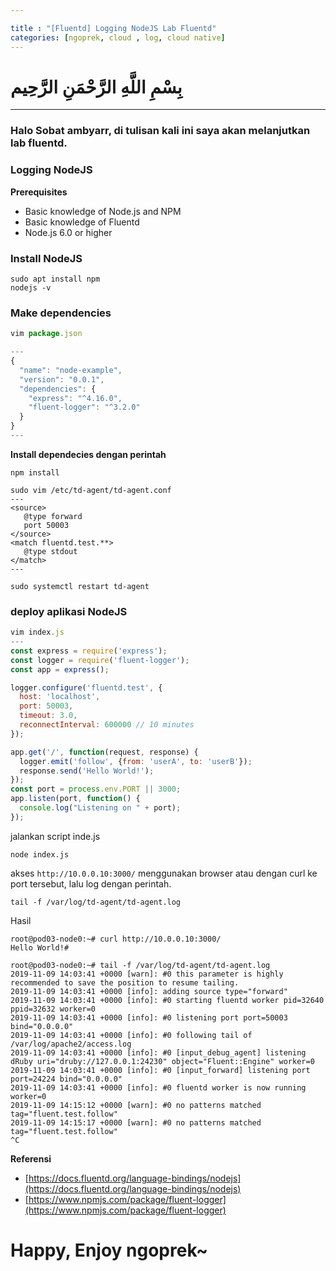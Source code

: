 ```yaml
---

title : "[Fluentd] Logging NodeJS Lab Fluentd"
categories: [ngoprek, cloud , log, cloud native]
---
```

# بِسْمِ اللَّهِ الرَّحْمَنِ الرَّحِيم
---

### Halo Sobat ambyarr, di tulisan kali ini saya akan melanjutkan lab fluentd.

### Logging NodeJS

**Prerequisites**
* Basic knowledge of Node.js and NPM
* Basic knowledge of Fluentd
* Node.js 6.0 or higher

### Install NodeJS
```shell
sudo apt install npm
nodejs -v
```
### Make dependencies
```javascript
vim package.json

---
{
  "name": "node-example",
  "version": "0.0.1",
  "dependencies": {
    "express": "^4.16.0",
    "fluent-logger": "^3.2.0"
  }
}
---
```
**Install dependecies dengan perintah**
```shell
npm install
```

```shell
sudo vim /etc/td-agent/td-agent.conf
---
<source>
   @type forward
   port 50003
</source>
<match fluentd.test.**>
   @type stdout
</match>
---

sudo systemctl restart td-agent
```
### deploy aplikasi NodeJS

```javascript
vim index.js
---
const express = require('express');
const logger = require('fluent-logger');
const app = express();

logger.configure('fluentd.test', {
  host: 'localhost',
  port: 50003,
  timeout: 3.0,
  reconnectInterval: 600000 // 10 minutes
});

app.get('/', function(request, response) {
  logger.emit('follow', {from: 'userA', to: 'userB'});
  response.send('Hello World!');
});
const port = process.env.PORT || 3000;
app.listen(port, function() {
  console.log("Listening on " + port);
});
```

jalankan script inde.js
```shell
node index.js
```

akses `http://10.0.0.10:3000/` menggunakan browser atau dengan curl ke port tersebut,
lalu log dengan perintah.
```shell
tail -f /var/log/td-agent/td-agent.log
```
Hasil
```shell
root@pod03-node0:~# curl http://10.0.0.10:3000/
Hello World!# 

root@pod03-node0:~# tail -f /var/log/td-agent/td-agent.log
2019-11-09 14:03:41 +0000 [warn]: #0 this parameter is highly recommended to save the position to resume tailing.
2019-11-09 14:03:41 +0000 [info]: adding source type="forward"
2019-11-09 14:03:41 +0000 [info]: #0 starting fluentd worker pid=32640 ppid=32632 worker=0
2019-11-09 14:03:41 +0000 [info]: #0 listening port port=50003 bind="0.0.0.0"
2019-11-09 14:03:41 +0000 [info]: #0 following tail of /var/log/apache2/access.log
2019-11-09 14:03:41 +0000 [info]: #0 [input_debug_agent] listening dRuby uri="druby://127.0.0.1:24230" object="Fluent::Engine" worker=0
2019-11-09 14:03:41 +0000 [info]: #0 [input_forward] listening port port=24224 bind="0.0.0.0"
2019-11-09 14:03:41 +0000 [info]: #0 fluentd worker is now running worker=0
2019-11-09 14:15:12 +0000 [warn]: #0 no patterns matched tag="fluent.test.follow"
2019-11-09 14:15:17 +0000 [warn]: #0 no patterns matched tag="fluent.test.follow"
^C
```

**Referensi**
* [https://docs.fluentd.org/language-bindings/nodejs](https://docs.fluentd.org/language-bindings/nodejs)
* [https://www.npmjs.com/package/fluent-logger](https://www.npmjs.com/package/fluent-logger)
# Happy,  Enjoy ngoprek~
